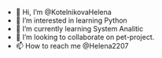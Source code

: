 - 👋 Hi, I’m @KotelnikovaHelena
- 👀 I’m interested in learning Python
- 🌱 I’m currently learning System Analitic
- 💞️ I’m looking to collaborate on pet-project.
- 📫 How to reach me @Helena2207
